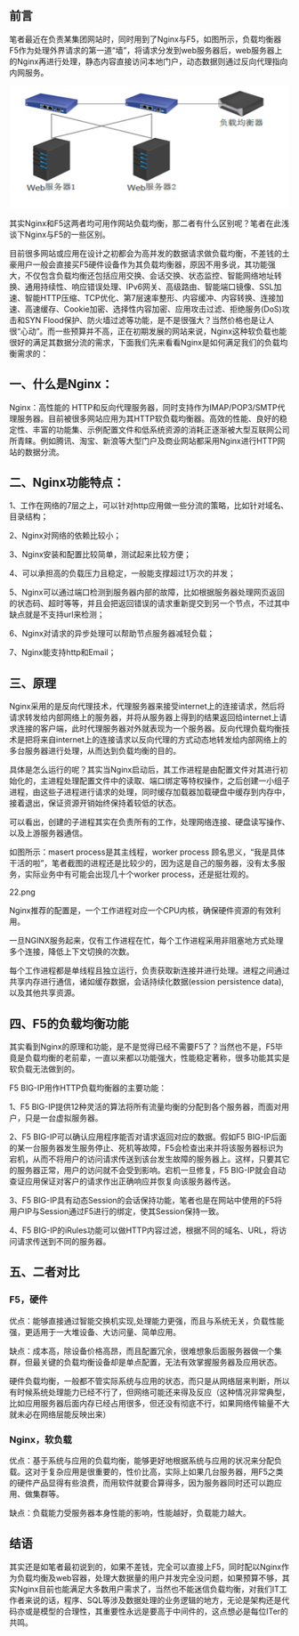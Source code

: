 ## 前言

笔者最近在负责某集团网站时，同时用到了Nginx与F5，如图所示，负载均衡器F5作为处理外界请求的第一道“墙”，将请求分发到web服务器后，web服务器上的Nginx再进行处理，静态内容直接访问本地门户，动态数据则通过反向代理指向内网服务。

![F5负载均衡](https://github.com/liuyanliang2015/BertNote/blob/master/pics/F5-1.png)
 

其实Nginx和F5这两者均可用作网站负载均衡，那二者有什么区别呢？笔者在此浅谈下Nginx与F5的一些区别。

目前很多网站或应用在设计之初都会为高并发的数据请求做负载均衡，不差钱的土豪用户一般会直接买F5硬件设备作为其负载均衡器，原因不用多说，其功能强大，不仅包含负载均衡还包括应用交换、会话交换、状态监控、智能网络地址转换、通用持续性、响应错误处理、IPv6网关、高级路由、智能端口镜像、SSL加速、智能HTTP压缩、TCP优化、第7层速率整形、内容缓冲、内容转换、连接加速、高速缓存、Cookie加密、选择性内容加密、应用攻击过滤、拒绝服务(DoS)攻击和SYN Flood保护、防火墙过滤等功能，是不是很强大？当然价格也是让人很“心动”。而一些预算并不高，正在初期发展的网站来说，Nginx这种软负载也能很好的满足其数据分流的需求，下面我们先来看看Nginx是如何满足我们的负载均衡需求的：

## 一、什么是Nginx：

Nginx：高性能的 HTTP和反向代理服务器，同时支持作为IMAP/POP3/SMTP代理服务器。目前被很多网站应用为其HTTP软负载均衡器。高效的性能、良好的稳定性、丰富的功能集、示例配置文件和低系统资源的消耗正逐渐被大型互联网公司所青睐。例如腾讯、淘宝、新浪等大型门户及商业网站都采用Nginx进行HTTP网站的数据分流。

## 二、Nginx功能特点：

1、工作在网络的7层之上，可以针对http应用做一些分流的策略，比如针对域名、目录结构；

2、Nginx对网络的依赖比较小；

3、Nginx安装和配置比较简单，测试起来比较方便；

4、可以承担高的负载压力且稳定，一般能支撑超过1万次的并发；

5、Nginx可以通过端口检测到服务器内部的故障，比如根据服务器处理网页返回的状态码、超时等等，并且会把返回错误的请求重新提交到另一个节点，不过其中缺点就是不支持url来检测；

6、Nginx对请求的异步处理可以帮助节点服务器减轻负载；

7、Nginx能支持http和Email；

## 三、原理

Nginx采用的是反向代理技术，代理服务器来接受internet上的连接请求，然后将请求转发给内部网络上的服务器，并将从服务器上得到的结果返回给internet上请求连接的客户端，此时代理服务器对外就表现为一个服务器。反向代理负载均衡技术是把将来自internet上的连接请求以反向代理的方式动态地转发给内部网络上的多台服务器进行处理，从而达到负载均衡的目的。

具体是怎么运行的呢？其实当Nginx启动后，其工作进程是由配置文件对其进行初始化的，主进程处理配置文件中的读取、端口绑定等特权操作，之后创建一小组子进程，由这些子进程进行请求的处理，同时缓存加载器加载硬盘中缓存到内存中，接着退出，保证资源开销始终保持着较低的状态。

可以看出，创建的子进程其实在负责所有的工作，处理网络连接、硬盘读写操作、以及上游服务器通信。

如图所示：masert process是其主线程，worker process 顾名思义，“我是具体干活的啦”，笔者截图的进程还是比较少的，因为这是自己的服务器，没有太多服务，实际业务中有可能会出现几十个worker process，还是挺壮观的。

22.png

Nginx推荐的配置是，一个工作进程对应一个CPU内核，确保硬件资源的有效利用。

一旦NGINX服务起来，仅有工作进程在忙，每个工作进程采用非阻塞地方式处理多个连接，降低上下文切换的次数。

每个工作进程都是单线程且独立运行，负责获取新连接并进行处理。进程之间通过共享内存进行通信，诸如缓存数据，会话持续化数据(ession persistence data),以及其他共享资源。

## 四、F5的负载均衡功能

其实看到Nginx的原理和功能，是不是觉得已经不需要F5了？当然也不是，F5毕竟是负载均衡的老前辈，一直以来都以功能强大，性能稳定著称，很多功能其实是软负载无法做到的。

F5 BIG-IP用作HTTP负载均衡器的主要功能：

1、F5 BIG-IP提供12种灵活的算法将所有流量均衡的分配到各个服务器，而面对用户，只是一台虚拟服务器。

2、F5 BIG-IP可以确认应用程序能否对请求返回对应的数据。假如F5 BIG-IP后面的某一台服务器发生服务停止、死机等故障，F5会检查出来并将该服务器标识为宕机，从而不将用户的访问请求传送到该台发生故障的服务器上。这样，只要其它的服务器正常，用户的访问就不会受到影响。宕机一旦修复，F5 BIG-IP就会自动查证应用保证对客户的请求作出正确响应并恢复向该服务器传送。

3、F5 BIG-IP具有动态Session的会话保持功能，笔者也是在网站中使用的F5将用户IP与Session通过F5进行的绑定，使其Session保持一致。

4、F5 BIG-IP的iRules功能可以做HTTP内容过滤，根据不同的域名、URL，将访问请求传送到不同的服务器。

## 五、二者对比

### F5，硬件

优点：能够直接通过智能交换机实现,处理能力更强，而且与系统无关，负载性能强，更适用于一大堆设备、大访问量、简单应用。

缺点：成本高，除设备价格高昂，而且配置冗余，很难想象后面服务器做一个集群，但最关键的负载均衡设备却是单点配置，无法有效掌握服务器及应用状态。

硬件负载均衡，一般都不管实际系统与应用的状态，而只是从网络层来判断，所以有时候系统处理能力已经不行了，但网络可能还来得及反应（这种情况非常典型，比如应用服务器后面内存已经占用很多，但还没有彻底不行，如果网络传输量不大就未必在网络层能反映出来）

### Nginx，软负载

优点：基于系统与应用的负载均衡，能够更好地根据系统与应用的状况来分配负载。这对于复杂应用是很重要的，性价比高，实际上如果几台服务器，用F5之类的硬件产品显得有些浪费，而用软件就要合算得多，因为服务器同时还可以跑应用、做集群等。

缺点：负载能力受服务器本身性能的影响，性能越好，负载能力越大。

## 结语
其实还是如笔者最初说到的，如果不差钱，完全可以直接上F5，同时配以Nginx作为负载均衡及web容器，处理大数据量的用户并发完全没问题，如果预算不够，其实Nginx目前也能满足大多数用户需求了，当然也不能迷信负载均衡，对我们IT工作者来说的话，程序、SQL等涉及数据处理的业务逻辑的地方，无论是架构还是代码亦或是模型的合理性，其重要性永远是要高于中间件的，这点想必是每位ITer的共鸣。

